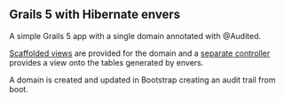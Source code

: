 ## Grails 5 with Hibernate envers

A simple Grails 5 app with a single domain annotated with @Audited.

[Scaffolded views](http://localhost:10061/frame/index) are provided for the domain and a [separate controller](http://localhost:10061/frameAud/index) provides a view onto the tables generated by envers.

A domain is created and updated in Bootstrap creating an audit trail from boot.